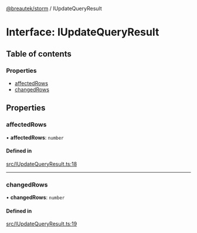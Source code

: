 [@breautek/storm](../README.md) / IUpdateQueryResult

# Interface: IUpdateQueryResult

## Table of contents

### Properties

- [affectedRows](IUpdateQueryResult.md#affectedrows)
- [changedRows](IUpdateQueryResult.md#changedrows)

## Properties

### affectedRows

• **affectedRows**: `number`

#### Defined in

[src/IUpdateQueryResult.ts:18](https://github.com/breautek/storm/blob/cf7306d/src/IUpdateQueryResult.ts#L18)

___

### changedRows

• **changedRows**: `number`

#### Defined in

[src/IUpdateQueryResult.ts:19](https://github.com/breautek/storm/blob/cf7306d/src/IUpdateQueryResult.ts#L19)
